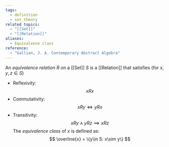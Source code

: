 ```yaml
---
tags:
  - definition
  - set_theory
related topics:
  - "[[Set]]"
  - "[[Relation]]"
aliases:
  - Equivalence class
reference:
  - "Gallian, J. A. Contemporary Abstract Algebra"
---
```

An _equivalence relation_ $R$ on a [[Set]] $S$ is a [[Relation]] that satisfies (for $x,y,z\in S$)
- Reflexivity:$$xRx$$
- Commutativity:$$xRy\iff yRx$$
- Transitivity:$$xRy\land yRz \implies xRz$$
The _equivalence class_ of $x$ is defined as:$$
	\overline{x} = \{y\in S: x\sim y\}
$$
